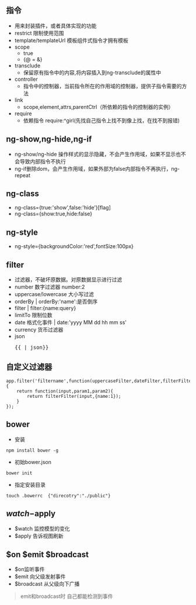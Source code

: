 ## 指令
- 用来封装插件，或者具体实现的功能
- restrict 限制使用范围
- template/templateUrl 模板组件式指令才拥有模板 
- scope
    - true 
    - {@ = &}
- transclude
    - 保留原有指令中的内容,将内容插入到ng-transclude的属性中
- controller
    - 指令中的控制器，当前指令所在的作用域的控制器，提供子指令需要的方法
- link
    - scope,element,attrs,parentCtrl（所依赖的指令的控制器的实例）
- require
    - 依赖指令  require:^girl(先找自己指令上找不到像上找，在找不到报错) 

## ng-show,ng-hide,ng-if
- ng-show/ng-hide 操作样式的显示隐藏，不会产生作用域，如果不显示也不会导致内部指令不执行
- ng-if删除dom，会产生作用域，如果外部为false内部指令不再执行，ng-repeat
## ng-class
- ng-class={true:'show',false:'hide'}[flag]
- ng-class={show:true,hide:false}
## ng-style
- ng-style={backgroundColor:'red',fontSize:100px}
## filter
- 过滤器，不破坏原数据。对原数据显示进行过滤
- number 数字过滤器 number:2
- uppercase/lowercase 大小写过滤
- orderBy  | orderBy:'name':是否倒序
- filter | filter:{name:query}
- limitTo 限制位数
- date 格式化事件 | date:'yyyy MM dd hh mm ss'
- currency 货币过滤器
- json <pre>{{ | json}}</pre>
## 自定义过滤器
```
app.filter('filtername',function(uppercaseFilter,dateFilter,filterFilter){
    return function(input,param1,param2){
        return filterFilter(input,{name:1});
    }
});
```
## bower
- 安装
```
npm install bower -g
```
- 初始bower.json
```
bower init
```
- 指定安装目录
```
touch .bowerrc  {"direcotry":"./public"}
```
## $watch-$apply 
- $watch 监控模型的变化
- $apply 告诉视图刷新

## $on $emit $broadcast
- $on监听事件
- $emit 向父级发射事件
- $broadcast 从父级向下广播 

> emit和broadcast时 自己都能检测到事件
